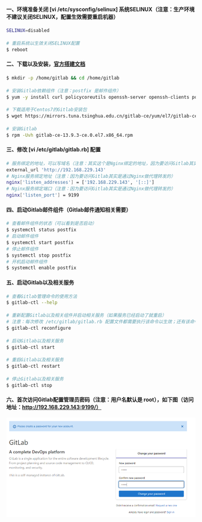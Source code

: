 #### 一、环境准备关闭 [vi /etc/sysconfig/selinux]  系统SELINUX（注意：生产环境不建议关闭SELINUX，配置生效需要重启机器）
```bash
SELINUX=disabled

# 重启系统以生效关闭SELINUX配置
$ reboot
```

#### 二、下载以及安装，[官方搭建文档](https://docs.gitlab.com/omnibus/installation/)
```bash
$ mkdir -p /home/gitlab && cd /home/gitlab

# 安装Gitlab依赖组件（注意：postfix 是邮件组件）
$ yum -y install curl policycoreutils openssh-server openssh-clients postfix policycoreutils-python

# 下载适用于Centos7的Gitlab安装包
$ wget https://mirrors.tuna.tsinghua.edu.cn/gitlab-ce/yum/el7/gitlab-ce-13.9.3-ce.0.el7.x86_64.rpm

# 安装Gitlab
$ rpm -Uvh gitlab-ce-13.9.3-ce.0.el7.x86_64.rpm
```

#### 三、修改 [vi /etc/gitlab/gitlab.rb] 配置
```bash
# 服务绑定的地址，可以写域名（注意：其实这个是Nginx绑定的地址，因为要访问Gitlab其实是通过Nginx做代理转发的）
external_url 'http://192.168.229.143'
# Nginx服务绑定地址（注意：因为要访问Gitlab其实是通过Nginx做代理转发的）
nginx['listen_addresses'] = ['192.168.229.143', '[::]']
# Nginx服务绑定端口（注意：因为要访问Gitlab其实是通过Nginx做代理转发的）
nginx['listen_port'] = 9199
```

#### 四、启动Gitlab邮件组件（Gitlab邮件通知相关需要）
```bash
# 查看邮件组件的状态（可以看到是否启动）
$ systemctl status postfix
# 启动邮件组件
$ systemctl start postfix
# 停止邮件组件
$ systemctl stop postfix
# 开机启动邮件组件
$ systemctl enable postfix
```

#### 五、启动Gitlab以及相关服务
```bash
# 查看Gitlab管理命令的使用方法
$ gitlab-ctl --help

# 重新配置Gitlab以及相关组件并启动相关服务（如果服务已经启动了就重启）
# 注意：每次修改 /etc/gitlab/gitlab.rb 配置文件都需要执行该命令以生效；还有该命令执行可能需要很长时间
$ gitlab-ctl reconfigure

# 启动Gitlab以及相关服务
$ gitlab-ctl start

# 重启Gitlab以及相关服务
$ gitlab-ctl restart

# 停止Gitlab以及相关服务
$ gitlab-ctl stop
```

#### 六、首次访问Gitlab配置管理员密码（注意：用户名默认是 root），如下图（访问地址：http://192.168.229.143:9199/）
<img src="../images/index-password.png"/>
